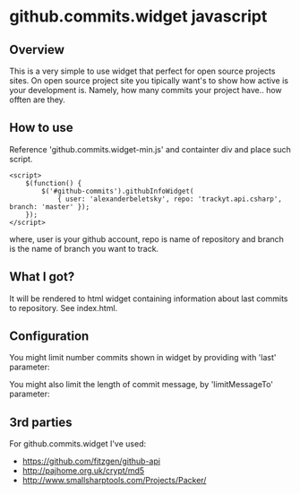 github.commits.widget javascript
================================

Overview
--------
This is a very simple to use widget that perfect for open source projects sites. On open source project site you tipically want's to show how active is your development is. Namely, how many commits your project have.. how offten are they. 

How to use
----------
Reference 'github.commits.widget-min.js' and containter div and place such script.

	<script>
		$(function() {
			$('#github-commits').githubInfoWidget(
				{ user: 'alexanderbeletsky', repo: 'trackyt.api.csharp', branch: 'master' });
		});
	</script>

where, user is your github account, repo is name of repository and branch is the name of branch you want to track.

What I got?
-----------
It will be rendered to html widget containing information about last commits to repository. See index.html.

Configuration
-------------
You might limit number commits shown in widget by providing with 'last' parameter:
	<script>
		$(function() {
			$('#github-commits').githubInfoWidget(
				{ user: 'alexanderbeletsky', repo: 'trackyt.api.csharp', branch: 'master', last: 15 });
		});
	</script>
	
You might also limit the length of commit message, by 'limitMessageTo' parameter:
	<script>
		$(function() {
			$('#github-commits').githubInfoWidget(
				{ user: 'alexanderbeletsky', repo: 'trackyt.api.csharp', branch: 'master', last: 15, limitMessageTo: 30 });
		});
	</script>
	
3rd parties
-----------
For github.commits.widget I've used:

* <https://github.com/fitzgen/github-api>
* <http://pajhome.org.uk/crypt/md5>
* <http://www.smallsharptools.com/Projects/Packer/>
	





